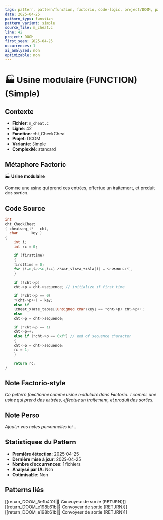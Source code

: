 ```yaml
---
tags: pattern, pattern/function, factorio, code-logic, project/DOOM, pattern/variant/simple
date: 2025-04-25
pattern_type: function
pattern_variant: simple
source_file: m_cheat.c
line: 42
project: DOOM
first_seen: 2025-04-25
occurrences: 1
ai_analyzed: non
optimizable: non
---
```


# 🏭 Usine modulaire (FUNCTION) (Simple)

## Contexte
- **Fichier**: `m_cheat.c`
- **Ligne**: 42
- **Fonction**: cht_CheckCheat
- **Projet**: DOOM
- **Variante**: Simple
- **Complexité**: standard

## Métaphore Factorio
🏭 **Usine modulaire**

Comme une usine qui prend des entrées, effectue un traitement, et produit des sorties.

## Code Source
```c
int
cht_CheckCheat
( cheatseq_t*	cht,
  char		key )
{
    int i;
    int rc = 0;

    if (firsttime)
    {
	firsttime = 0;
	for (i=0;i<256;i++) cheat_xlate_table[i] = SCRAMBLE(i);
    }

    if (!cht->p)
	cht->p = cht->sequence; // initialize if first time

    if (*cht->p == 0)
	*(cht->p++) = key;
    else if
	(cheat_xlate_table[(unsigned char)key] == *cht->p) cht->p++;
    else
	cht->p = cht->sequence;

    if (*cht->p == 1)
	cht->p++;
    else if (*cht->p == 0xff) // end of sequence character
    {
	cht->p = cht->sequence;
	rc = 1;
    }

    return rc;
}
```

## Note Factorio-style
*Ce pattern fonctionne comme usine modulaire dans Factorio. Il comme une usine qui prend des entrées, effectue un traitement, et produit des sorties.*

## Note Perso
*Ajouter vos notes personnelles ici...*

## Statistiques du Pattern
- **Première détection**: 2025-04-25
- **Dernière mise à jour**: 2025-04-25
- **Nombre d'occurrences**: 1 fichiers
- **Analysé par IA**: Non
- **Optimisable**: Non

## Patterns liés
[[return_DOOM_3e1b4f0f|🚚 Convoyeur de sortie (RETURN)]]
[[return_DOOM_e198b61b|🚚 Convoyeur de sortie (RETURN)]]
[[return_DOOM_e198b61b|🚚 Convoyeur de sortie (RETURN)]]
